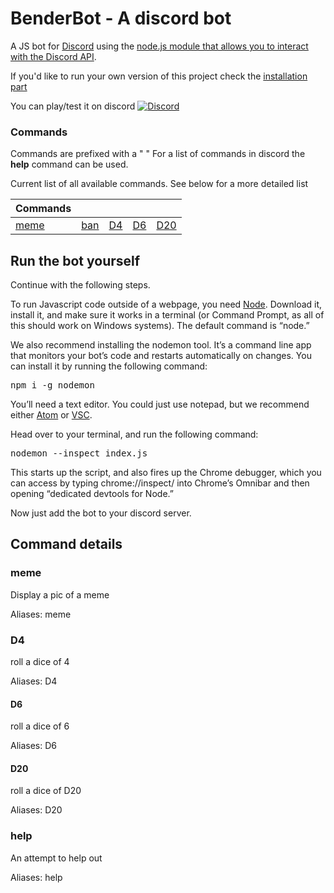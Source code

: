 # BenderBot - A discord bot

A JS bot for [Discord](https://discordapp.com/) using the [node.js module that allows you to interact with the Discord API](https://discord.js.org/#/).

If you'd like to run your own version of this project check the [installation part](#run-the-bot-yourself)

You can play/test it on discord 
[![Discord](https://discordapp.com/api/guilds/365760529899192322/widget.png)](https://discordapp.com/oauth2/authorize?client_id="NTM0MzIwMjc1NzEwNDEwNzY2.Dx344g.i-pQZFo7Dx93XVjjQ9rcZsyCi5k&scope=bot)


### Commands

Commands are prefixed with a " " 
For a list of commands in discord the **help** command can be used.


Current list of all available commands. See below for a more detailed list

Commands | | | | |
--- | --- | ---| ---| ---
[meme](#meme) | [ban](#ban) |[D4](#D4) | [D6](#D6) | [D20](#D20) | [help](#help)  | 



## Run the bot yourself


Continue with the following steps.

<p>To run Javascript code outside of a webpage, you need <a href="https://nodejs.org/en/">Node</a>.
Download it, install it, and make sure it works in a terminal (or Command Prompt, as all of this should work 
on Windows systems). The default command is “node.”</p>

<p>We also recommend installing the&nbsp;nodemon tool. It’s a command line app that monitors your bot’s code and restarts automatically on changes. You can install it by running the following command:</p>

<pre>npm i -g nodemon</pre>

<p>You’ll need a text editor. You could just use notepad, but we recommend either <a href="http://atom.io">Atom</a> or <a href="https://code.visualstudio.com/">VSC</a>.</p>

<p>Head over to your terminal, and run the following command: </p>

<pre>nodemon --inspect index.js</pre>

<p> This starts up the script, and also fires up the Chrome debugger, which you can access by
typing chrome://inspect/  into Chrome’s Omnibar and then opening “dedicated devtools for Node.” </p>

Now just add the bot to your discord server.



## Command details

### meme

Display a pic of a meme

Aliases: meme

### D4

roll a dice of 4

Aliases: D4

#### D6

roll a dice of 6

Aliases: D6

#### D20

roll a dice of D20

Aliases: D20

### help

An attempt to help out

Aliases: help


